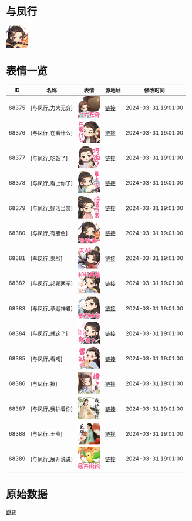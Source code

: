 # 与凤行

<img src="./cover.png" height="60" alt="cover" />

# 表情一览

|ID|名称|表情|源地址|修改时间|
|----|----|----|----|----|
|68375|[与凤行_力大无穷]|<img src="./pic/068375_%5B与凤行_力大无穷%5D.png" height="60" alt="力大无穷"/>|[链接](https://i0.hdslb.com/bfs/garb/61904ef933603eb2690821067a8be52453e818b9.png)|2024-03-31 19:01:00|
|68376|[与凤行_在看什么]|<img src="./pic/068376_%5B与凤行_在看什么%5D.png" height="60" alt="在看什么"/>|[链接](https://i0.hdslb.com/bfs/garb/50970ba0b8af6433c0e27fe3bb718a4e0fbf597f.png)|2024-03-31 19:01:00|
|68377|[与凤行_吃饭了]|<img src="./pic/068377_%5B与凤行_吃饭了%5D.png" height="60" alt="吃饭了"/>|[链接](https://i0.hdslb.com/bfs/garb/8432724c7e00fde28f4e5d0e61c001abdae25a8f.png)|2024-03-31 19:01:00|
|68378|[与凤行_看上你了]|<img src="./pic/068378_%5B与凤行_看上你了%5D.png" height="60" alt="看上你了"/>|[链接](https://i0.hdslb.com/bfs/garb/38896061a2186fa53795ce6329ce7474c06d9674.png)|2024-03-31 19:01:00|
|68379|[与凤行_好活当赏]|<img src="./pic/068379_%5B与凤行_好活当赏%5D.png" height="60" alt="好活当赏"/>|[链接](https://i0.hdslb.com/bfs/garb/097143dff9ecc9a2d97afba9981e7ea31615c0e1.png)|2024-03-31 19:01:00|
|68380|[与凤行_有胆色]|<img src="./pic/068380_%5B与凤行_有胆色%5D.png" height="60" alt="有胆色"/>|[链接](https://i0.hdslb.com/bfs/garb/353f38f9623c66da2b9cad1c52c1bc435c533375.png)|2024-03-31 19:01:00|
|68381|[与凤行_来战]|<img src="./pic/068381_%5B与凤行_来战%5D.png" height="60" alt="来战"/>|[链接](https://i0.hdslb.com/bfs/garb/f096448fe88259518a48b6ee6024fbe3c338f93d.png)|2024-03-31 19:01:00|
|68382|[与凤行_邦邦两拳]|<img src="./pic/068382_%5B与凤行_邦邦两拳%5D.png" height="60" alt="邦邦两拳"/>|[链接](https://i0.hdslb.com/bfs/garb/db5dcd349e5eb362190d79b40bef640b2b000a91.png)|2024-03-31 19:01:00|
|68383|[与凤行_恭迎神君]|<img src="./pic/068383_%5B与凤行_恭迎神君%5D.png" height="60" alt="恭迎神君"/>|[链接](https://i0.hdslb.com/bfs/garb/1c55c253afda1443002fe80270a79bf3e3620314.png)|2024-03-31 19:01:00|
|68384|[与凤行_就这？]|<img src="./pic/068384_%5B与凤行_就这？%5D.png" height="60" alt="就这？"/>|[链接](https://i0.hdslb.com/bfs/garb/6f685ed2e0871fb04c0fbe081bb0c2c13ee09a98.png)|2024-03-31 19:01:00|
|68385|[与凤行_看戏]|<img src="./pic/068385_%5B与凤行_看戏%5D.png" height="60" alt="看戏"/>|[链接](https://i0.hdslb.com/bfs/garb/2754d977c66bbc7ad770bb8d98e20c8c2c825b42.png)|2024-03-31 19:01:00|
|68386|[与凤行_撩]|<img src="./pic/068386_%5B与凤行_撩%5D.png" height="60" alt="撩"/>|[链接](https://i0.hdslb.com/bfs/garb/d102977db55037afd62827604a2a2ed5180ff11b.png)|2024-03-31 19:01:00|
|68387|[与凤行_我护着你]|<img src="./pic/068387_%5B与凤行_我护着你%5D.png" height="60" alt="我护着你"/>|[链接](https://i0.hdslb.com/bfs/garb/305cac2aa33474be463cd57e7a201e221b8e2c1f.png)|2024-03-31 19:01:00|
|68388|[与凤行_王爷]|<img src="./pic/068388_%5B与凤行_王爷%5D.png" height="60" alt="王爷"/>|[链接](https://i0.hdslb.com/bfs/garb/bc674adec2165d1e680567a63cdcd67e3ef28968.png)|2024-03-31 19:01:00|
|68389|[与凤行_展开说说]|<img src="./pic/068389_%5B与凤行_展开说说%5D.png" height="60" alt="展开说说"/>|[链接](https://i0.hdslb.com/bfs/garb/cc816cd8ee3c776dae52135a3a2549a9022115af.png)|2024-03-31 19:01:00|

# 原始数据

[跳转](./raw.json)

